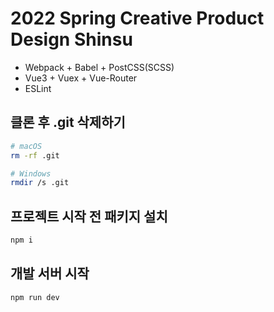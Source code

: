 # 2022 Spring Creative Product Design Shinsu

- Webpack + Babel + PostCSS(SCSS)
- Vue3 + Vuex + Vue-Router
- ESLint

## 클론 후 .git 삭제하기

```bash
# macOS 
rm -rf .git

# Windows
rmdir /s .git 
```

## 프로젝트 시작 전 패키지 설치

```bash
npm i
```

## 개발 서버 시작

```bash
npm run dev
```
